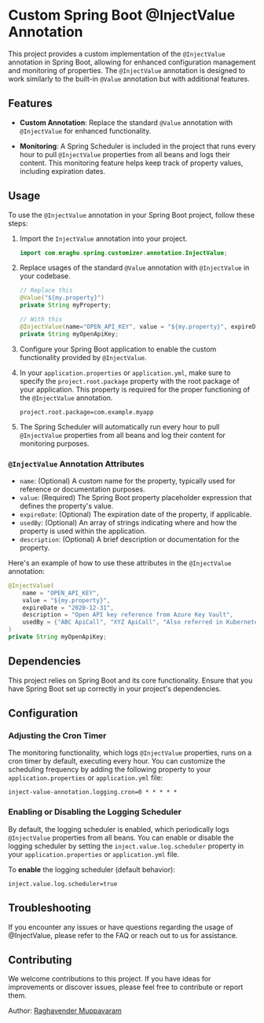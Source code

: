 # Custom Spring Boot @InjectValue Annotation

This project provides a custom implementation of the `@InjectValue` annotation in Spring Boot, allowing for enhanced configuration management and monitoring of properties. The `@InjectValue` annotation is designed to work similarly to the built-in `@Value` annotation but with additional features.

## Features

- **Custom Annotation**: Replace the standard `@Value` annotation with `@InjectValue` for enhanced functionality.

- **Monitoring**: A Spring Scheduler is included in the project that runs every hour to pull `@InjectValue` properties from all beans and logs their content. This monitoring feature helps keep track of property values, including expiration dates.

## Usage

To use the `@InjectValue` annotation in your Spring Boot project, follow these steps:

1. Import the `InjectValue` annotation into your project.

    ```java
    import com.mraghu.spring.customizer.annotation.InjectValue;
    ```

2. Replace usages of the standard `@Value` annotation with `@InjectValue` in your codebase.

    ```java
    // Replace this
    @Value("${my.property}")
    private String myProperty;

    // With this
    @InjectValue(name="OPEN_API_KEY", value = "${my.property}", expireDate="2020-12-31", description="Open API key reference from Azure Key Vault", usedBy={"ABC ApiCall", "XYZ ApiCall", "Also referred in Kubernetes Secrets"})
    private String myOpenApiKey;
    ```

3. Configure your Spring Boot application to enable the custom functionality provided by `@InjectValue`.

4. In your `application.properties` or `application.yml`, make sure to specify the `project.root.package` property with the root package of your application. This property is required for the proper functioning of the `@InjectValue` annotation.

    ```properties
    project.root.package=com.example.myapp
   
    ```

5. The Spring Scheduler will automatically run every hour to pull `@InjectValue` properties from all beans and log their content for monitoring purposes.

### `@InjectValue` Annotation Attributes

- `name`: (Optional) A custom name for the property, typically used for reference or documentation purposes.
- `value`: (Required) The Spring Boot property placeholder expression that defines the property's value.
- `expireDate`: (Optional) The expiration date of the property, if applicable.
- `usedBy`: (Optional) An array of strings indicating where and how the property is used within the application.
- `description`: (Optional) A brief description or documentation for the property.

Here's an example of how to use these attributes in the `@InjectValue` annotation:

```java
@InjectValue(
    name = "OPEN_API_KEY",
    value = "${my.property}",
    expireDate = "2020-12-31",
    description = "Open API key reference from Azure Key Vault",
    usedBy = {"ABC ApiCall", "XYZ ApiCall", "Also referred in Kubernetes Secrets"}
)
private String myOpenApiKey;
```
## Dependencies

This project relies on Spring Boot and its core functionality. Ensure that you have Spring Boot set up correctly in your project's dependencies.

## Configuration

### Adjusting the Cron Timer

The monitoring functionality, which logs `@InjectValue` properties, runs on a cron timer by default, executing every hour. You can customize the scheduling frequency by adding the following property to your `application.properties` or `application.yml` file:

```properties
inject-value-annotation.logging.cron=0 * * * * *
```

### Enabling or Disabling the Logging Scheduler

By default, the logging scheduler is enabled, which periodically logs `@InjectValue` properties from all beans. You can enable or disable the logging scheduler by setting the `inject.value.log.scheduler` property in your `application.properties` or `application.yml` file.

To **enable** the logging scheduler (default behavior):

```properties
inject.value.log.scheduler=true
```

## Troubleshooting

If you encounter any issues or have questions regarding the usage of @InjectValue, please refer to the FAQ or reach out to us for assistance.


## Contributing

We welcome contributions to this project. If you have ideas for improvements or discover issues, please feel free to contribute or report them.


Author:
[Raghavender Muppavaram]()
